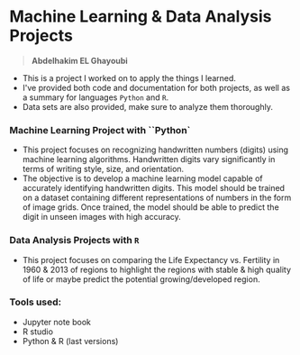 # Machine Learning & Data Analysis Projects

> **Abdelhakim EL Ghayoubi** 

- This is a project I worked on to apply the things I learned.
- I've provided both code and documentation for both projects, as well as a summary for languages `Python` and `R`.
- Data sets are also provided, make sure to analyze them thoroughly.

### Machine Learning Project with ``Python`

- This project focuses on recognizing handwritten numbers (digits) using machine learning algorithms. Handwritten digits vary significantly in terms of writing style, size, and orientation.
- The objective is to develop a machine learning model capable of accurately identifying handwritten digits. This model should be trained on a dataset containing different representations of numbers in the form of image grids. Once trained, the model should be able to predict the digit in unseen images with high accuracy.

### Data Analysis Projects with `R`

- This project focuses on comparing the Life Expectancy vs. Fertility in 1960 & 2013 of regions to highlight the regions with stable & high quality of life or maybe predict the potential growing/developed region.


### Tools used: 

- Jupyter note book 
- R studio 
- Python & R (last versions)
